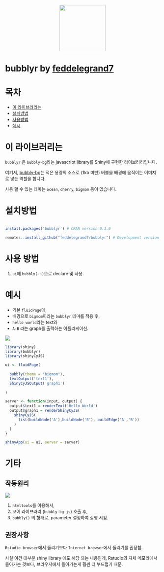 <p align = 'center'>
 <img src='https://user-images.githubusercontent.com/6457691/86201569-df10cf80-bb9a-11ea-872b-6b07632f35b2.gif' width = '150'>
</p>

# bubblyr by [feddelegrand7](https://github.com/feddelegrand7)

# 목차

- [이 라이브러리는](#이-라이브러리는)
- [설치방법](#설치방법)
- [사용방법](#사용-방법)
- [예시](#예시)

# 이 라이브러리는

`bubblyr` 은 `bubbly-bg`라는 javascript library를 Shiny에 구현한 라이브러리입니다.<br>

여기서, [bubbly-bg](https://github.com/tipsy/bubbly-bg)는 적은 용량의 소스로 (1kb 미만) 버블을 배경에 움직이는 이미지로 넣는 역할을 합니다.

사용 할 수 있는 테마는 `ocean`, `cherry`, `bigmom` 등이 있습니다. 

# 설치방법
```R

install.packages('bubblyr') # CRAN version 0.1.0

remotes::install_github("feddelegrand7/bubblyr") # Development version

```

# 사용 방법

1. `ui`에 `bubbly(~~)`으로 declare 및 사용.  

# 예시

- 기본 `fluidPage`에, 
- 배경으로 `bigmom`이라는 `bubblyr` 테마를 적용 후,
- `hello world`라는 text와 
- `A-B` 라는 graph를 출력하는 어플리케이션.

<img src='https://user-images.githubusercontent.com/6457691/86201569-df10cf80-bb9a-11ea-872b-6b07632f35b2.gif'>

```R
library(shiny)
library(bubblyr)
library(shinyCyJS)

ui <- fluidPage(
  
  bubbly(theme = "bigmom"),
  textOutput('text1'),
  ShinyCyJSOutput('graph1')  
  
)

server <- function(input, output) {
  output$text1 = renderText('Hello World')
  output$graph1 = renderShinyCyJS(
    shinyCyJS(
      list(buildNode('A'),buildNode('B'), buildEdge('A','B'))
    )
  )
}

shinyApp(ui = ui, server = server)

```

# 기타

## 작동원리

<img src='https://user-images.githubusercontent.com/6457691/86203004-c5718700-bb9e-11ea-801b-7896455c5eed.png'>

1. `htmltools`를 이용해서, 
2. 코어 라이브러리 (`bubbly-bg.js`) 호출 후, 
3. `bubbly()` 의 형태로, parameter 설정하여 실행 시킴.

## 권장사항
`Rstudio browser`에서 돌리기보다 `Internet browser`에서 돌리기를 권장함. 

사실 이건 대부분 shiny library 에도 해당 되는 내용인게, Rstudio의 자체 메모리에서 돌아가는 것보다, 브라우저에서 돌아가는게 훨씬 더 부드럽기 때문.


